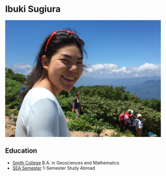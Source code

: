 # Ibuki Sugiura
![This is me](IMG_4483.JPG)

## Education
- [Smith College](https://www.smith.edu/) B.A. in Geosciences and Mathematics
- [SEA Semester](https://sea.edu/) 1-Semester Study Abroad